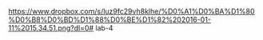 https://www.dropbox.com/s/luz9fc29vh8klhe/%D0%A1%D0%BA%D1%80%D0%B8%D0%BD%D1%88%D0%BE%D1%82%202016-01-11%2015.34.51.png?dl=0# lab-4
